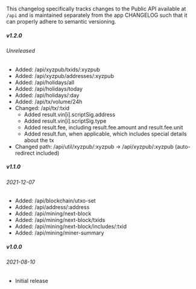 This changelog specifically tracks changes to the Public API available at `/api` and is maintained separately from the app CHANGELOG such that it can properly adhere to semantic versioning.

##### v1.2.0
###### Unreleased

* Added: /api/xyzpub/txids/:xyzpub
* Added: /api/xyzpub/addresses/:xyzpub
* Added: /api/holidays/all
* Added: /api/holidays/today
* Added: /api/holidays/:day
* Added: /api/tx/volume/24h
* Changed: /api/tx/:txid
    * Added result.vin[i].scriptSig.address
    * Added result.vin[i].scriptSig.type
    * Added result.fee, including result.fee.amount and result.fee.unit
    * Added result.fun, when applicable, which includes special details about the tx
* Changed path: /api/util/xyzpub/:xyzpub -> /api/xyzpub/:xyzpub (auto-redirect included)


##### v1.1.0
###### 2021-12-07

* Added: /api/blockchain/utxo-set
* Added: /api/address/:address
* Added: /api/mining/next-block
* Added: /api/mining/next-block/txids
* Added: /api/mining/next-block/includes/:txid
* Added: /api/mining/miner-summary



##### v1.0.0
###### 2021-08-10

* Initial release
